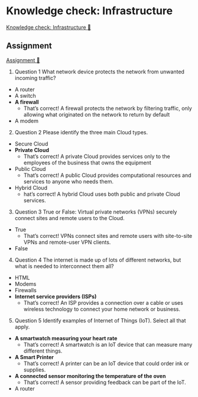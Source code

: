 # Knowledge check: Infrastructure

[Knowledge check: Infrastructure 🔗](https://www.coursera.org/learn/introduction-to-networking-and-Cloud-computing/assignment-submission/KdqTk/knowledge-check-infrastructure)

## Assignment

[Assignment 🔗](https://www.coursera.org/learn/introduction-to-networking-and-Cloud-computing/assignment-submission/KdqTk/knowledge-check-infrastructure/attempt)

1.  Question 1
    What network device protects the network from unwanted incoming traffic?

- A router
- A switch
- **A firewall**
  - That’s correct! A firewall protects the network by filtering traffic, only allowing what originated on the network to return by default
- A modem

2. Question 2
   Please identify the three main Cloud types.

- Secure Cloud
- **Private Cloud**
  - That’s correct! A private Cloud provides services only to the employees of the business that owns the equipment
- Public Cloud
  - That’s correct! A public Cloud provides computational resources and services to anyone who needs them.
- Hybrid Cloud
  - hat’s correct! A hybrid Cloud uses both public and private Cloud services.

3. Question 3
   True or False: Virtual private networks (VPNs) securely connect sites and remote users to the Cloud.

- True
  - That’s correct! VPNs connect sites and remote users with site-to-site VPNs and remote-user VPN clients.
- False

4. Question 4
   The internet is made up of lots of different networks, but what is needed to interconnect them all?

- HTML
- Modems
- Firewalls
- **Internet service providers (ISPs)**
  - That’s correct! An ISP provides a connection over a cable or uses wireless technology to connect your home network or business.

5. Question 5
   Identify examples of Internet of Things (IoT). Select all that apply.

- **A smartwatch measuring your heart rate**
  - That’s correct! A smartwatch is an IoT device that can measure many different things.
- **A Smart Printer**
  - That’s correct! A printer can be an IoT device that could order ink or supplies.
- **A connected sensor monitoring the temperature of the oven**
  - That’s correct! A sensor providing feedback can be part of the IoT.
- A router
